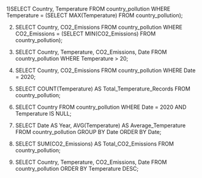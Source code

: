 
1)SELECT Country, Temperature
FROM country_pollution
WHERE Temperature = (SELECT MAX(Temperature) FROM country_pollution);

2) SELECT Country, CO2_Emissions
FROM country_pollution
WHERE CO2_Emissions = (SELECT MIN(CO2_Emissions) FROM country_pollution);

3) SELECT Country, Temperature, CO2_Emissions, Date
FROM country_pollution
WHERE Temperature > 20;

4) SELECT Country, CO2_Emissions
FROM country_pollution
WHERE Date = 2020;

5) SELECT COUNT(Temperature) AS Total_Temperature_Records
FROM country_pollution;

6) SELECT Country
FROM country_pollution
WHERE Date = 2020 AND Temperature IS NULL;

7) SELECT Date AS Year, AVG(Temperature) AS Average_Temperature
FROM country_pollution
GROUP BY Date
ORDER BY Date;

8) SELECT SUM(CO2_Emissions) AS Total_CO2_Emissions
FROM country_pollution;

9) SELECT Country, Temperature, CO2_Emissions, Date FROM country_pollution
ORDER BY Temperature DESC;
